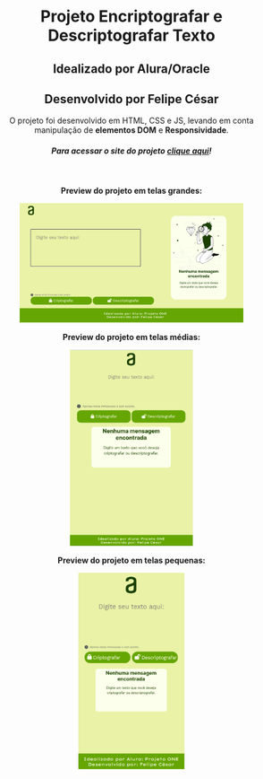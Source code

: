 <div align= 'center'>
<h1 >Projeto Encriptografar e Descriptografar Texto</h1>
<h2>Idealizado por Alura/Oracle</h2>
<h2>Desenvolvido por Felipe César</h2>
<p>O projeto foi desenvolvido em HTML, CSS e JS, levando em conta manipulação de <strong>elementos DOM</strong> e <strong>Responsividade</strong>.</p>
<h5>Para acessar o site do projeto <a href = 'https://encript-e-decript-one-8x8p.vercel.app/'>clique aqui</a>!</h5>
</br> <p> <strong>Preview do projeto em telas grandes: </strong> </p> 
<img src="https://raw.githubusercontent.com/Felipecpo1/imagens/main/pc.png" alt = "Preview PC" width = "400px"/>
</br><p> <strong>Preview do projeto em telas médias: </strong> </p> 
<img src="https://raw.githubusercontent.com/Felipecpo1/imagens/main/tablet.png" alt = "preview Tablet" height = "350px"/>
</br> <p> <strong>Preview do projeto em telas pequenas: </strong> </p> 
<img src="https://raw.githubusercontent.com/Felipecpo1/imagens/main/celular.png" alt = "Preview Celular" height = "350px"/>
</div>
